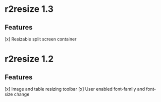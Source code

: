 # r2resize 1.3

## Features

  [x] Resizable split screen container

# r2resize 1.2

## Features

  [x] Image and table resizing toolbar
  [x] User enabled font-family and font-size change
